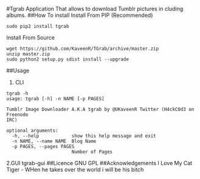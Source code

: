 #Tgrab
Application That allows to download Tumblr pictures in cluding albums.
##How To install
Install From PIP (Recommended)
```
sudo pip2 install tgrab
```
Install From Source
```
wget https://github.com/KaveenR/TGrab/archive/master.zip
unzip master.zip
sudo python2 setup.py sdist install --upgrade
```
##Usage
1. CLI
```
tgrab -h
usage: tgrab [-h] -n NAME [-p PAGES]

Tumblr Image Downloader A.K.A tgrab by @UKaveenR Twitter (H4ckC0d3 on 
Freenode
IRC)

optional arguments:
  -h, --help            show this help message and exit
  -n NAME, --name NAME  Blog Name
  -p PAGES, --pages PAGES
                        Number of Pages
```
2.GUI
tgrab-gui
##Licence
GNU GPL
##Acknowledgements
I Love My Cat Tiger - WHen he takes over the world i will be his bitch

